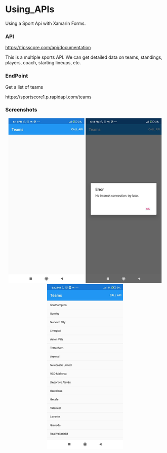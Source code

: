 # Using_APIs
Using a Sport Api with Xamarin Forms.

### API
https://tipsscore.com/api/documentation
<P>
This is a multiple sports API. We can get detailed data on teams, standings, players, coach, starting lineups, etc.
</p>

### EndPoint
<p>
Get a list of teams
</p>
https://sportscore1.p.rapidapi.com/teams


### Screenshots
</p>
<p align="center">
 <img width="240" height:"200" src="App Screenshots/1.jpg" title="Captura 1"/> 
 <img width="240" height:"200" src="App Screenshots/2.jpg" title="Captura 2"/> 
 <img width="240" height:"200" src="App Screenshots/3.jpg" title="Captura 3"/>
</p>
